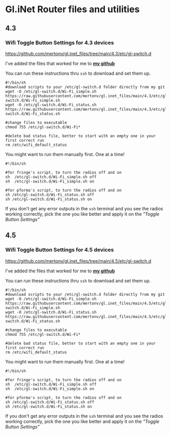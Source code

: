 # Gl.iNet Router files and utilities
## 4.3
### Wifi Toggle Button Settings for 4.3 devices

https://github.com/mertonv/gl.inet_files/tree/main/4.3/etc/gl-switch.d

I've added the files that worked for me to [**my github**](https://github.com/mertonv/gl.inet_files/tree/main/4.3/etc/gl-switch.d)

You can run these instructions thru `ssh` to download and set them up.

```
#!/bin/sh
#download scripts to your /etc/gl-switch.d folder directly from my git
wget -O /etc/gl-switch.d/Wi-Fi_simple.sh https://raw.githubusercontent.com/mertonv/gl.inet_files/main/4.3/etc/gl-switch.d/Wi-Fi_simple.sh
wget -O /etc/gl-switch.d/Wi-Fi_status.sh https://raw.githubusercontent.com/mertonv/gl.inet_files/main/4.3/etc/gl-switch.d/Wi-Fi_status.sh

#change files to executable
chmod 755 /etc/gl-switch.d/Wi-Fi*

#delete bad status file, better to start with an empty one in your first correct run
rm /etc/wifi_default_status
```

You might want to run them manually first. One at a time!
```
#!/bin/sh

#for fringe's script, to turn the radios off and on
sh  /etc/gl-switch.d/Wi-Fi_simple.sh off
sh  /etc/gl-switch.d/Wi-Fi_simple.sh on

#for pforma's script, to turn the radios off and on
sh /etc/gl-switch.d/Wi-Fi_status.sh off
sh /etc/gl-switch.d/Wi-Fi_status.sh on
```

If you don't get any error outputs in the `ssh` terminal and you see the radios working correctly, pick the one you like better and apply it on the _"Toggle Button Settings"_

## 4.5
### Wifi Toggle Button Settings for 4.5 devices

https://github.com/mertonv/gl.inet_files/tree/main/4.5/etc/gl-switch.d

I've added the files that worked for me to [**my github**](https://github.com/mertonv/gl.inet_files/tree/main/4.5/etc/gl-switch.d)

You can run these instructions thru `ssh` to download and set them up.

```
#!/bin/sh
#download scripts to your /etc/gl-switch.d folder directly from my git
wget -O /etc/gl-switch.d/Wi-Fi_simple.sh https://raw.githubusercontent.com/mertonv/gl.inet_files/main/4.5/etc/gl-switch.d/Wi-Fi_simple.sh
wget -O /etc/gl-switch.d/Wi-Fi_status.sh https://raw.githubusercontent.com/mertonv/gl.inet_files/main/4.5/etc/gl-switch.d/Wi-Fi_status.sh

#change files to executable
chmod 755 /etc/gl-switch.d/Wi-Fi*

#delete bad status file, better to start with an empty one in your first correct run
rm /etc/wifi_default_status
```

You might want to run them manually first. One at a time!
```
#!/bin/sh

#for fringe's script, to turn the radios off and on
sh  /etc/gl-switch.d/Wi-Fi_simple.sh off
sh  /etc/gl-switch.d/Wi-Fi_simple.sh on

#for pforma's script, to turn the radios off and on
sh /etc/gl-switch.d/Wi-Fi_status.sh off
sh /etc/gl-switch.d/Wi-Fi_status.sh on
```
If you don't get any error outputs in the `ssh` terminal and you see the radios working correctly, pick the one you like better and apply it on the _"Toggle Button Settings"_
